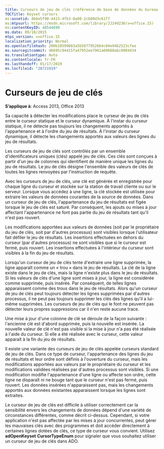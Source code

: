 ```yaml
---
title: Curseurs de jeu de clés (référence de base de données du bureau Access)
TOCTitle: Keyset cursors
ms:assetid: 4b6e5f90-4413-4fb3-0a08-2cb89d3c61f7
ms:mtpsurl: https://msdn.microsoft.com/library/JJ249236(v=office.15)
ms:contentKeyID: 48544690
ms.date: 09/18/2015
mtps_version: v=office.15
localization_priority: Normal
ms.openlocfilehash: 200b10599683a5b5877952664c04e94b2523cfee
ms.sourcegitcommit: d6695c94415fa47952ee7961a69660abc0904434
ms.translationtype: Auto
ms.contentlocale: fr-FR
ms.lasthandoff: 01/17/2019
ms.locfileid: "28721919"
---
```

# <a name="keyset-cursors"></a>Curseurs de jeu de clés

**S’applique à**: Access 2013, Office 2013

Sa capacité à détecter les modifications place le curseur de jeu de clés entre le curseur statique et le curseur dynamique. À l'instar du curseur statique, il ne détecte pas toujours les changements apportés à l'appartenance et à l'ordre du jeu de résultats. À l'instar du curseur dynamique, il détecte les changements apportés aux valeurs des lignes du jeu de résultats.

Les curseurs de jeu de clés sont contrôlés par un ensemble d'identificateurs uniques (clés) appelé jeu de clés. Ces clés sont conçues à partir d'un jeu de colonnes qui identifient de manière unique les lignes du jeu de résultats. Le jeu de clés désigne l'ensemble des valeurs de clés de toutes les lignes renvoyées par l'instruction de requête.

Avec les curseurs de jeu de clés, une clé est générée et enregistrée pour chaque ligne du curseur et stockée sur la station de travail cliente ou sur le serveur. Lorsque vous accédez à une ligne, la clé stockée est utilisée pour extraire les valeurs de données courantes de la source de données. Dans un curseur de jeu de clés, l'appartenance du jeu de résultats est figée lorsque le jeu de clés est saturé. Par conséquent, les ajouts ou mises à jour affectant l'appartenance ne font pas partie du jeu de résultats tant qu'il n'est pas rouvert.

Les modifications apportées aux valeurs de données (soit par le propriétaire du jeu de clés, soit par d'autres processus) sont visibles lorsque l'utilisateur fait défiler le jeu de résultats. Les insertions effectuées en dehors du curseur (par d'autres processus) ne sont visibles que si le curseur est fermé, puis rouvert. Les insertions effectuées à l'intérieur du curseur sont visibles à la fin du jeu de résultats.

Lorsqu'un curseur de jeu de clés tente d'extraire une ligne supprimée, la ligne apparaît comme un « trou » dans le jeu de résultats. La clé de la ligne existe dans le jeu de clés, mais la ligne n'existe plus dans le jeu de résultats. Si les valeurs de clés d'une ligne sont mises à jour, la ligne est considérée comme supprimée, puis insérée. Par conséquent, de telles lignes apparaissent comme des trous dans le jeu de résultats. Alors qu'un curseur de jeu de clés peut toujours détecter les lignes supprimées par d'autres processus, il ne peut pas toujours supprimer les clés des lignes qu'il a lui-même supprimées. Les curseurs de jeu de clés qui le font ne peuvent pas détecter leurs propres suppressions car il n'en reste aucune trace.

Une mise à jour d'une colonne de clé se déroule de la façon suivante : l'ancienne clé est d'abord supprimée, puis la nouvelle est insérée. La nouvelle valeur de clé n'est pas visible si la mise à jour n'a pas été réalisée à l'aide du curseur. Si elle a été réalisée avec le curseur, cette valeur apparaît à la fin du jeu de résultats.

Il existe une variante des curseurs de jeu de clés appelée curseurs standard de jeu de clés. Dans ce type de curseur, l'appartenance des lignes du jeu de résultats et leur ordre sont définis à l'ouverture du curseur, mais les modifications apportées aux valeurs par le propriétaire du curseur et les modifications validées réalisées par d'autres processus sont visibles. Si une modification modifie l'appartenance d'une ligne ou affecte son ordre, cette ligne ne disparaît ni ne bouge tant que le curseur n'est pas fermé, puis rouvert. Les données insérées n'apparaissent pas, mais les changements apportés aux données existantes apparaissent lorsque les lignes sont extraites.

Le curseur de jeu de clés est difficile à utiliser correctement car la sensibilité envers les changements de données dépend d'une variété de circonstances différentes, comme décrit ci-dessus. Cependant, si votre application n'est pas affectée par les mises à jour concurrentes, peut gérer les mauvaises clés avec des programmes et doit accéder directement à certaines lignes dotées de clés, ce type de curseur vous convient. Utilisez **adOpenKeyset** **CursorTypeEnum** pour signaler que vous souhaitez utiliser un curseur de jeu de clés dans ADO.

